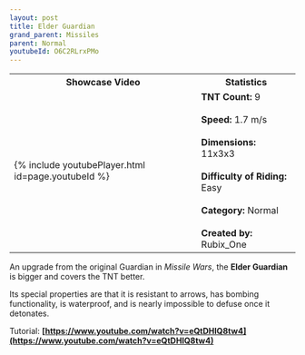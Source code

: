 ```yaml
---
layout: post
title: Elder Guardian
grand_parent: Missiles
parent: Normal
youtubeId: O6C2RLrxPMo
---
```


<table>
    <tr>
        <th>Showcase Video</th>
        <th>Statistics</th>
    </tr>
    <tr>
        <td>{% include youtubePlayer.html id=page.youtubeId %}</td>
        <td>
            <b>TNT Count:</b> 9<br><br>
            <b>Speed:</b> 1.7 m/s<br><br>
            <b>Dimensions:</b> 11x3x3<br><br>
            <b>Difficulty of Riding:</b> Easy<br><br>
            <b>Category:</b> Normal<br><br>
            <b>Created by:</b> Rubix_One
        </td>
    </tr>
</table>

An upgrade from the original Guardian in *Missile Wars*, the **Elder Guardian** is bigger and covers the TNT better.

Its special properties are that it is resistant to arrows, has bombing functionality, is waterproof, and is nearly impossible to defuse once it detonates.

Tutorial: __[https://www.youtube.com/watch?v=eQtDHlQ8tw4](https://www.youtube.com/watch?v=eQtDHlQ8tw4)__